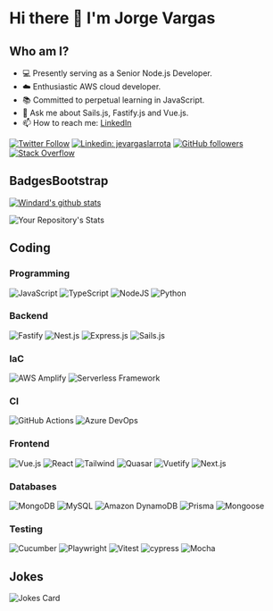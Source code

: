# Hi there 👋 I'm Jorge Vargas

## Who am I?

- 💻 Presently serving as a Senior Node.js Developer.
- ☁️ Enthusiastic AWS cloud developer.
- 📚 Committed to perpetual learning in JavaScript.
- 💬 Ask me about Sails.js, Fastify.js and Vue.js.
- 📫 How to reach me: [LinkedIn](https://www.linkedin.com/in/jevargaslarrota/)

[![Twitter Follow](https://img.shields.io/twitter/follow/jorgevrgs1?label=Follow)](https://twitter.com/jorgevrgs1)
[![Linkedin: jevargaslarrota](https://img.shields.io/badge/-jevargaslarrota-blue?style=flat-square&logo=Linkedin&logoColor=white&link=https://www.linkedin.com/in/jevargaslarrota/)](https://www.linkedin.com/in/jevargaslarrota/)
[![GitHub followers](https://img.shields.io/github/followers/jorgevrgs?label=Follow&style=social)](https://github.com/jorgevrgs)
[![Stack Overflow](https://img.shields.io/badge/-Stack%20Overflow-222222?style=flat-square&logo=stack-overflow&&link=https://stackoverflow.com/users/6222600/jorge-vargas)](https://stackoverflow.com/users/6222600/jorge-vargas)

## **BadgesBootstrap**

[![Windard's github stats](https://github-readme-stats.vercel.app/api?username=jorgevrgs&show_icons=true)](https://github.com/jorgevrgs)

![Your Repository's Stats](https://github-readme-stats.vercel.app/api/top-langs/?username=jorgevrgs&theme=blue-green)

## Coding

### Programming

![JavaScript](https://img.shields.io/badge/javascript-%23323330.svg?style=for-the-badge&logo=javascript&logoColor=%23F7DF1E)
![TypeScript](https://img.shields.io/badge/typescript-%23007ACC.svg?style=for-the-badge&logo=typescript&logoColor=white)
![NodeJS](https://img.shields.io/badge/Nodejs-339933?style=for-the-badge&logo=nodedotjs&logoColor=white)
![Python](https://img.shields.io/badge/Python-3776AB?style=for-the-badge&logo=python&logoColor=white)

### Backend

![Fastify](https://img.shields.io/badge/fastify-%23000000.svg?style=for-the-badge&logo=fastify&logoColor=white)
![Nest.js](https://img.shields.io/badge/nestJS-E0234E.svg?style=for-the-badge&logo=nestjs&logoColor=white)
![Express.js](https://img.shields.io/badge/express.js-%23404d59.svg?style=for-the-badge&logo=express&logoColor=%2361DAFB)
![Sails.js](https://img.shields.io/badge/sails.js-14ACC2.svg?style=for-the-badge&logo=sailsdotjs&logoColor=white)

### IaC

![AWS Amplify](https://img.shields.io/badge/AWS%20Amplify-FF9900.svg?style=for-the-badge&logo=awsamplify&logoColor=white)
![Serverless Framework](https://img.shields.io/badge/Serverless-FD5750.svg?style=for-the-badge&logo=serverless&logoColor=white)

### CI

![GitHub Actions](https://img.shields.io/badge/GitHub%20Actions-2088FF.svg?style=for-the-badge&logo=githubactions&logoColor=white)
![Azure DevOps](https://img.shields.io/badge/Azure%20DevOps-0078D7.svg?style=for-the-badge&logo=azuredevops&logoColor=white)

### Frontend

![Vue.js](https://img.shields.io/badge/vuejs-%2335495e.svg?style=for-the-badge&logo=vuedotjs&logoColor=%234FC08D)
![React](https://img.shields.io/badge/React-61DAFB?style=for-the-badge&logo=react&logoColor=black)
![Tailwind](https://img.shields.io/badge/tailwind-06B6D4.svg?style=for-the-badge&logo=tailwindcss&logoColor=white)
![Quasar](https://img.shields.io/badge/Quasar-16B7FB?style=for-the-badge&logo=quasar&logoColor=black)
![Vuetify](https://img.shields.io/badge/Vuetify-1867C0?style=for-the-badge&logo=vuetify&logoColor=AEDDFF)
![Next.js](https://img.shields.io/badge/Nextjs-000000?style=for-the-badge&logo=nextdotjs&logoColor=white)

### Databases

![MongoDB](https://img.shields.io/badge/MongoDB-%234ea94b.svg?style=for-the-badge&logo=mongodb&logoColor=white)
![MySQL](https://img.shields.io/badge/mysql-%2300f.svg?style=for-the-badge&logo=mysql&logoColor=white)
![Amazon DynamoDB](https://img.shields.io/badge/Amazon%20DynamoDB-4053D6.svg?style=for-the-badge&logo=amazondynamodb&logoColor=white)
![Prisma](https://img.shields.io/badge/Prisma-3982CE?style=for-the-badge&logo=Prisma&logoColor=white)
![Mongoose](https://img.shields.io/badge/Mongoose-880000?style=for-the-badge&logo=mongoose&logoColor=white)

### Testing

![Cucumber](https://img.shields.io/badge/Cucumber-23D96C?style=for-the-badge&logo=cucumber&logoColor=white)
![Playwright](https://img.shields.io/badge/Playwright-2EAD33?style=for-the-badge&logo=playwright&logoColor=white)
![Vitest](https://img.shields.io/badge/Vitest-6E9F18?style=for-the-badge&logo=vitest&logoColor=white)
![cypress](https://img.shields.io/badge/-cypress-%23E5E5E5?style=for-the-badge&logo=cypress&logoColor=058a5e)
![Mocha](https://img.shields.io/badge/-mocha-%238D6748?style=for-the-badge&logo=mocha&logoColor=white)

## Jokes

![Jokes Card](https://readme-jokes.vercel.app/api)
